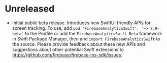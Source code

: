 # Unreleased
- Initial public beta release. Introduces new SwiftUI friendly APIs for
  screen tracking. To use, add `pod 'FirebaseAnalyticsSwift', '~> 7.9-beta'` to the Podfile or
  add the `FirebaseAnalyticsSwift-Beta` framework in Swift Package Manager, then
  and `import FirebaseAnalyticsSwift` to the source. Please provide feedback about
  these new APIs and suggestions about other potential Swift extensions to
  https://github.com/firebase/firebase-ios-sdk/issues.

